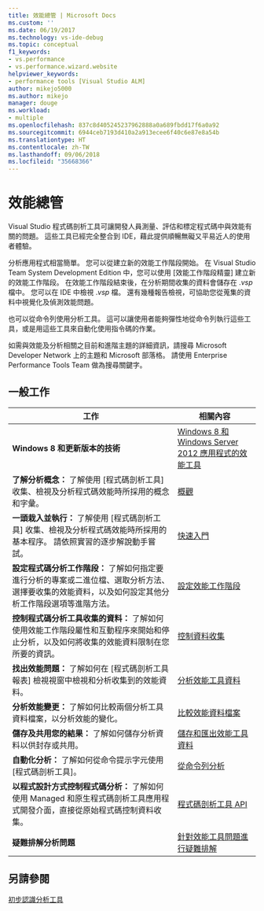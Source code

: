 ```yaml
---
title: 效能總管 | Microsoft Docs
ms.custom: ''
ms.date: 06/19/2017
ms.technology: vs-ide-debug
ms.topic: conceptual
f1_keywords:
- vs.performance
- vs.performance.wizard.website
helpviewer_keywords:
- performance tools [Visual Studio ALM]
author: mikejo5000
ms.author: mikejo
manager: douge
ms.workload:
- multiple
ms.openlocfilehash: 837c8d405245237962888a0a689fbdd17f6a0a92
ms.sourcegitcommit: 6944ceb7193d410a2a913ecee6f40c6e87e8a54b
ms.translationtype: HT
ms.contentlocale: zh-TW
ms.lasthandoff: 09/06/2018
ms.locfileid: "35668366"
---
```

# <a name="performance-explorer"></a>效能總管

Visual Studio 程式碼剖析工具可讓開發人員測量、評估和標定程式碼中與效能有關的問題。 這些工具已經完全整合到 IDE，藉此提供順暢無礙又平易近人的使用者體驗。

分析應用程式相當簡單。 您可以從建立新的效能工作階段開始。 在 Visual Studio Team System Development Edition 中，您可以使用 [效能工作階段精靈] 建立新的效能工作階段。 在效能工作階段結束後，在分析期間收集的資料會儲存在 .*vsp* 檔中。 您可以在 IDE 中檢視 .*vsp* 檔。 還有幾種報告檢視，可協助您從蒐集的資料中視覺化及偵測效能問題。

也可以從命令列使用分析工具。 這可以讓使用者能夠彈性地從命令列執行這些工具，或是用這些工具來自動化使用指令碼的作業。

如需與效能及分析相關之目前和進階主題的詳細資訊，請搜尋 Microsoft Developer Network 上的主題和 Microsoft 部落格。 請使用 Enterprise Performance Tools Team 做為搜尋關鍵字。

## <a name="common-tasks"></a>一般工作

|工作|相關內容|
|----------|---------------------|
|**Windows 8 和更新版本的技術**|[Windows 8 和 Windows Server 2012 應用程式的效能工具](../profiling/performance-tools-on-windows-8-and-windows-server-2012-applications.md)|
|**了解分析概念：** 了解使用 [程式碼剖析工具] 收集、檢視及分析程式碼效能時所採用的概念和字彙。|[概觀](../profiling/overviews-performance-tools.md)|
|**一頭栽入並執行：** 了解使用 [程式碼剖析工具] 收集、檢視及分析程式碼效能時所採用的基本程序。 請依照實習的逐步解說動手嘗試。|[快速入門](../profiling/getting-started-with-performance-tools.md)|
|**設定程式碼分析工作階段：** 了解如何指定要進行分析的專案或二進位檔、選取分析方法、選擇要收集的效能資料，以及如何設定其他分析工作階段選項等進階方法。|[設定效能工作階段](../profiling/configuring-performance-sessions.md)|
|**控制程式碼分析工具收集的資料：** 了解如何使用效能工作階段屬性和互動程序來開始和停止分析，以及如何將收集的效能資料限制在您所要的資訊。|[控制資料收集](../profiling/controlling-data-collection.md)|
|**找出效能問題：** 了解如何在 [程式碼剖析工具報表] 檢視視窗中檢視和分析收集到的效能資料。|[分析效能工具資料](../profiling/analyzing-performance-tools-data.md)|
|**分析效能變更：** 了解如何比較兩個分析工具資料檔案，以分析效能的變化。|[比較效能資料檔案](../profiling/comparing-performance-data-files.md)|
|**儲存及共用您的結果：** 了解如何儲存分析資料以供封存或共用。|[儲存和匯出效能工具資料](../profiling/saving-and-exporting-performance-tools-data.md)|
|**自動化分析：** 了解如何從命令提示字元使用 [程式碼剖析工具]。|[從命令列分析](../profiling/using-the-profiling-tools-from-the-command-line.md)|
|**以程式設計方式控制程式碼分析：** 了解如何使用 Managed 和原生程式碼剖析工具應用程式開發介面，直接從原始程式碼控制資料收集。|[程式碼剖析工具 API](../profiling/profiling-tools-apis.md)|
|**疑難排解分析問題**|[針對效能工具問題進行疑難排解](../profiling/troubleshooting-performance-tools-issues.md)|

## <a name="see-also"></a>另請參閱

[初步認識分析工具](../profiling/profiling-feature-tour.md)